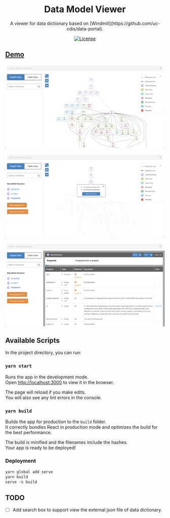 <h1 align="center">Data Model Viewer</h1>
<div align="center">
A viewer for data dictionary based on [Windmill](https://github.com/uc-cdis/data-portal).
</div>

<div align="center">

[![License](https://img.shields.io/npm/l/package.json.svg?style=flat)](./LICENSE)

</div>


[Demo](http://webapps.3steps.cn/data-model/)
---

![Graph Mode](./docs/images/graph-mode.png)

![Graph Mode](./docs/images/graph-mode-1.png)

![Table Mode](./docs/images/table-mode.png)

## Available Scripts

In the project directory, you can run:

### `yarn start`

Runs the app in the development mode.<br />
Open [http://localhost:3000](http://localhost:3000) to view it in the browser.

The page will reload if you make edits.<br />
You will also see any lint errors in the console.

### `yarn build`

Builds the app for production to the `build` folder.<br />
It correctly bundles React in production mode and optimizes the build for the best performance.

The build is minified and the filenames include the hashes.<br />
Your app is ready to be deployed!

### Deployment

```
yarn global add serve
yarn build
serve -s build
```

## TODO
- [ ] Add search box to support view the external json file of data dictionary.